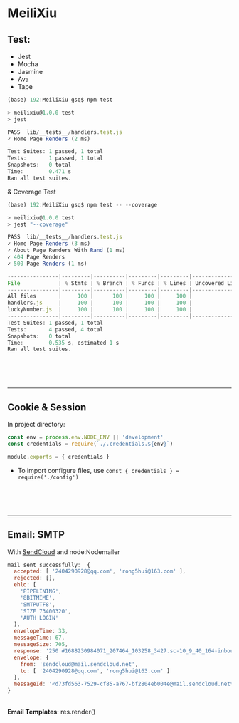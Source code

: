 # MeiliXiu

## Test:
- Jest
- Mocha
- Jasmine
- Ava
- Tape

```javascript
(base) 192:MeiliXiu gsq$ npm test

> meilixiu@1.0.0 test
> jest

PASS  lib/__tests__/handlers.test.js
✓ Home Page Renders (2 ms)

Test Suites: 1 passed, 1 total
Tests:       1 passed, 1 total
Snapshots:   0 total
Time:        0.471 s
Ran all test suites.
```
& Coverage Test
```javascript
(base) 192:MeiliXiu gsq$ npm test -- --coverage

> meilixiu@1.0.0 test
> jest "--coverage"

PASS  lib/__tests__/handlers.test.js
✓ Home Page Renders (3 ms)
✓ About Page Renders With Rand (1 ms)
✓ 404 Page Renders
✓ 500 Page Renders (1 ms)

----------------|---------|----------|---------|---------|-------------------
File            | % Stmts | % Branch | % Funcs | % Lines | Uncovered Line #s 
----------------|---------|----------|---------|---------|-------------------
All files       |     100 |      100 |     100 |     100 |                   
handlers.js     |     100 |      100 |     100 |     100 |                   
luckyNumber.js  |     100 |      100 |     100 |     100 |                   
----------------|---------|----------|---------|---------|-------------------
Test Suites: 1 passed, 1 total
Tests:       4 passed, 4 total
Snapshots:   0 total
Time:        0.535 s, estimated 1 s
Ran all test suites.    
```

<br>
<br>
<br>

---

## Cookie & Session
In project directory:  
```javascript
const env = process.env.NODE_ENV || 'development'
const credentials = require(`./.credentials.${env}`)

module.exports = { credentials }
```  
- To import configure files, use `const { credentials } = require('./config')`  

<br>
<br>
<br>

***

## Email: SMTP
With [SendCloud](https://www.sendcloud.net/doc/email_v2/code/) and node:Nodemailer
```javascript
mail sent successfully:  {
  accepted: [ '2404290928@qq.com', 'rong5hui@163.com' ],
  rejected: [],
  ehlo: [
    'PIPELINING',
    '8BITMIME',
    'SMTPUTF8',
    'SIZE 73400320',
    'AUTH LOGIN'
  ],
  envelopeTime: 33,
  messageTime: 67,
  messageSize: 705,
  response: '250 #1688230984071_207464_103258_3427.sc-10_9_40_164-inbound#Queued',
  envelope: {
    from: 'sendcloud@mail.sendcloud.net',
    to: [ '2404290928@qq.com', 'rong5hui@163.com' ]
  },
  messageId: '<d73fd563-7529-cf85-a767-bf2804eb004e@mail.sendcloud.net>'
}
```

<br>
<b>Email Templates</b>: res.render()